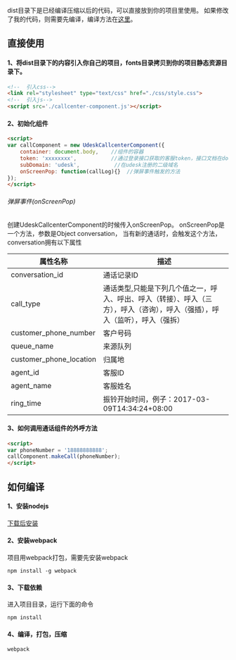 dist目录下是已经编译压缩以后的代码，可以直接放到你的项目里使用。
如果修改了我的代码，则需要先编译，编译方法在[这里](#user-content-如何编译)。

直接使用
----

#### 1、将dist目录下的内容引入你自己的项目，fonts目录拷贝到你的项目静态资源目录下。

```html
<!--  引入css-->
<link rel="stylesheet" type="text/css" href="./css/style.css">
<!--  引入js-->
<script src='./callcenter-component.js'></script>
```

#### 2、初始化组件

```html
<script>
var callComponent = new UdeskCallcenterComponent({
    container: document.body,    //组件的容器
    token: 'xxxxxxxx',           //通过登录接口获取的客服token，接口文档在doc/登录.md
    subDomain: 'udesk',           //在udesk注册的二级域名
    onScreenPop: function(callLog){}  //弹屏事件触发的方法
});
</script>
```

###### 弹屏事件(onScreenPop)

创建UdeskCallcenterComponent的时候传入onScreenPop。
onScreenPop是一个方法，参数是Object conversation，
当有新的通话时，会触发这个方法，conversation拥有以下属性

属性名称|描述
----|----
conversation_id|通话记录ID
call_type|通话类型,只能是下列几个值之一，呼入、呼出、呼入（转接）、呼入（三方），呼入（咨询），呼入（强插），呼入（监听），呼入（强拆）
customer_phone_number|客户号码
queue_name|来源队列
customer_phone_location|归属地
agent_id|客服ID
agent_name|客服姓名
ring_time|振铃开始时间，例子：2017-03-09T14:34:24+08:00

#### 3、如何调用通话组件的外呼方法

```html
<script>
var phoneNumber = '18888888888';
callComponent.makeCall(phoneNumber);
</script>
```

如何编译
----

#### 1、安装nodejs

[下载后安装](https://nodejs.org/zh-cn/download/)

#### 2、安装webpack

项目用webpack打包，需要先安装webpack
```
npm install -g webpack
```

#### 3、下载依赖

进入项目目录，运行下面的命令
```
npm install
```

#### 4、编译，打包，压缩

```
webpack
```




